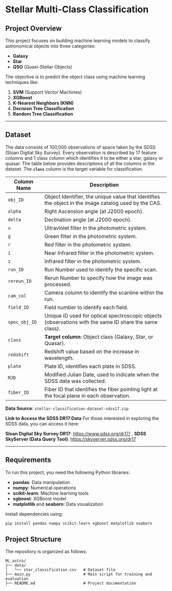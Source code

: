 # Stellar Multi-Class Classification

## **Project Overview**
This project focuses on building machine learning models to classify astronomical objects into three categories:

- **Galaxy**
- **Star**
- **QSO** (Quasi-Stellar Objects)

The objective is to predict the object class using machine learning techniques like:

1. **SVM** (Support Vector Machines)
2. **XGBoost**
3. **K-Nearest Neighbors (KNN)**
4. **Decision Tree Classification**
5. **Random Tree Classification** 
---

## **Dataset**
The data consists of 100,000 observations of space taken by the SDSS (Sloan Digital Sky Survey). Every observation is described by 17 feature columns and 1 class column which identifies it to be either a star, galaxy or quasar. The table below provides descriptions of all the columns in the dataset. The **`class`** column is the target variable for classification.

| **Column Name**    | **Description**                                                                                      |
|--------------------|------------------------------------------------------------------------------------------------------|
| `obj_ID`           | Object Identifier, the unique value that identifies the object in the image catalog used by the CAS. |
| `alpha`            | Right Ascension angle (at J2000 epoch).                                                             |
| `delta`            | Declination angle (at J2000 epoch).                                                                 |
| `u`                | Ultraviolet filter in the photometric system.                                                       |
| `g`                | Green filter in the photometric system.                                                             |
| `r`                | Red filter in the photometric system.                                                               |
| `i`                | Near Infrared filter in the photometric system.                                                     |
| `z`                | Infrared filter in the photometric system.                                                          |
| `run_ID`           | Run Number used to identify the specific scan.                                                      |
| `rereun_ID`        | Rerun Number to specify how the image was processed.                                                |
| `cam_col`          | Camera column to identify the scanline within the run.                                              |
| `field_ID`         | Field number to identify each field.                                                                |
| `spec_obj_ID`      | Unique ID used for optical spectroscopic objects (observations with the same ID share the same class).|
| `class`            | **Target column**: Object class (Galaxy, Star, or Quasar).                                          |
| `redshift`         | Redshift value based on the increase in wavelength.                                                 |
| `plate`            | Plate ID, identifies each plate in SDSS.                                                            |
| `MJD`              | Modified Julian Date, used to indicate when the SDSS data was collected.                            |
| `fiber_ID`         | Fiber ID that identifies the fiber pointing light at the focal plane in each observation.           |

**Data Source**: `stellar-classification-dataset-sdss17.zip`

**Link to Access the SDSS DR17 Data**
For those interested in exploring the SDSS data, you can access it here:

**Sloan Digital Sky Survey DR17**: https://www.sdss.org/dr17/ , 
**SDSS SkyServer (Data Query Tool)**: https://skyserver.sdss.org/dr17


---

## **Requirements**
To run this project, you need the following Python libraries:

- **pandas**: Data manipulation
- **numpy**: Numerical operations
- **scikit-learn**: Machine learning tools
- **xgboost**: XGBoost model
- **matplotlib** and **seaborn**: Data visualization

Install dependencies using:

```bash
pip install pandas numpy scikit-learn xgboost matplotlib seaborn
```

## **Project Structure**
The repository is organized as follows:

```plaintext
ML_astro/
├── data/
│   └── star_classification.csv   # Dataset file
├── main.py                       # Main script for training and evaluation
├── README.md                     # Project documentation
